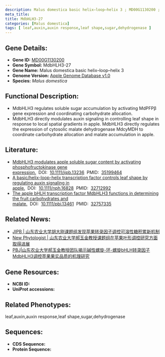 ```yaml
---
description: Malus domestica basic helix–loop–helix 3 ; MD00G1130200 ; Malus domestica
meta_title:
title: MdbHLH3-27
categories: [Malus domestica]
tags: [ leaf,auxin,auxin response,leaf shape,sugar,dehydrogenase ]
---
```


## Gene Details:
- **Gene ID:**	[MD00G1130200]()
- **Gene Symbol:** MdbHLH3-27
- **Gene Name:** Malus domestica basic helix–loop–helix 3
- **Genome Version:** [Apple Genome Database v1.0]()
- **Species:** *Malus domestica*

## Functional Description:
   - MdbHLH3 regulates soluble sugar accumulation by activating MdPFPβ gene expression and coordinating carbohydrate allocation.
   - MdbHLH3 directly modulates auxin signaling in controlling leaf shape in response to local spatial gradients in apple.	MdbHLH3 directly regulates the expression of cytosolic malate dehydrogenase MdcyMDH to coordinate carbohydrate allocation and malate accumulation in apple.

## Literature:
   - [MdbHLH3 modulates apple soluble sugar content by activating phosphofructokinase gene expression.]( https://onlinelibrary.wiley.com/doi/10.1111/jipb.13236)&nbsp;&nbsp;DOI:&nbsp;&nbsp;[10.1111/jipb.13236](https://onlinelibrary.wiley.com/doi/10.1111/jipb.13236)&nbsp;&nbsp;PMID:&nbsp;&nbsp;[35199464](https://pubmed.ncbi.nlm.nih.gov/35199464/)
   - [A basic/helix-loop-helix transcription factor controls leaf shape by regulating auxin signaling in apple.]( https://nph.onlinelibrary.wiley.com/doi/10.1111/nph.16828)&nbsp;&nbsp;DOI:&nbsp;&nbsp;[10.1111/nph.16828](https://nph.onlinelibrary.wiley.com/doi/10.1111/nph.16828)&nbsp;&nbsp;PMID:&nbsp;&nbsp;[32712992](https://pubmed.ncbi.nlm.nih.gov/32712992/)
   - [The apple bHLH transcription factor MdbHLH3 functions in determining the fruit carbohydrates and malate.]( https://onlinelibrary.wiley.com/doi/10.1111/pbi.13461)&nbsp;&nbsp;DOI:&nbsp;&nbsp;[10.1111/pbi.13461](https://onlinelibrary.wiley.com/doi/10.1111/pbi.13461)&nbsp;&nbsp;PMID:&nbsp;&nbsp;[32757335](https://pubmed.ncbi.nlm.nih.gov/32757335/)

## Related News:
   - [JIPB | 山东农业大学胡大刚课题组发现苹果转录因子调控可溶性糖积累新机制](https://mp.weixin.qq.com/s?__biz=Mzg3MDEwNDEyMg==&mid=2247526136&idx=4&sn=35efe815a21d28370ec4ff1177baec67&chksm=ce90cbadf9e742bb2e6ee7d4dd3f6e0697841d2a9ac83b5803e0f772c1392591ee2209974d0f&scene=27#wechat_redirect)
   - [New Phytologist | 山东农业大学郝玉金教授课题组在苹果叶形调控研究方面取得进展](https://mp.weixin.qq.com/s?__biz=Mzg3MDEwNDEyMg==&mid=2247493210&idx=7&sn=a30a7edd089f47e48aaaa3988d66f873&chksm=ce904b0ff9e7c2192d30ef358818da265d5d4fde2393e3627a0247ba9a1112dd00fdbd5fd97c&scene=27#wechat_redirect)
   - [PBJ|山东农业大学郝玉金教授团队揭示碱性螺旋-环-螺旋bHLH转录因子MdbHLH3调控苹果果实品质的机理研究](https://mp.weixin.qq.com/s?__biz=Mzg3MDEwNDEyMg==&mid=2247493825&idx=1&sn=5e2ae03bae0b1b5cd2aa7173448d805d&chksm=ce904594f9e7cc82ba8bed4037bdef4e2f4dcff8a3dd72741a475ffd5a1bda2e0a7209429b47&scene=27#wechat_redirect)

## Gene Resources:
- **NCBI ID:** [](https://www.ncbi.nlm.nih.gov/gene/?term=)
- **UniProt accessions:** [](https://www.uniprot.org/uniprotkb//entry)

## Related Phenotypes:
leaf,auxin,auxin response,leaf shape,sugar,dehydrogenase

## Sequences:
- **CDS Sequence:**
- **Protein Sequence:**
